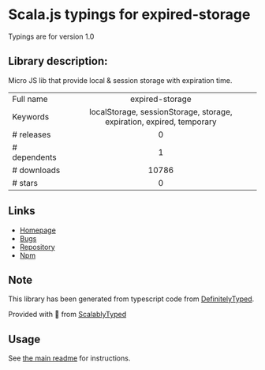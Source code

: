 
# Scala.js typings for expired-storage

Typings are for version 1.0

## Library description:
Micro JS lib that provide local & session storage with expiration time.

|                    |                 |
| ------------------ | :-------------: |
| Full name          | expired-storage |
| Keywords           | localStorage, sessionStorage, storage, expiration, expired, temporary |
| # releases         | 0 |
| # dependents       | 1 |
| # downloads        | 10786 |
| # stars            | 0 |

## Links
- [Homepage](https://github.com/RonenNess/ExpiredStorage/)
- [Bugs](https://github.com/RonenNess/ExpiredStorage/issues)
- [Repository](https://github.com/RonenNess/ExpiredStorage)
- [Npm](https://www.npmjs.com/package/expired-storage)
    


## Note
This library has been generated from typescript code from [DefinitelyTyped](https://definitelytyped.org).

Provided with :purple_heart: from [ScalablyTyped](https://github.com/oyvindberg/ScalablyTyped)

## Usage
See [the main readme](../../readme.md) for instructions.



